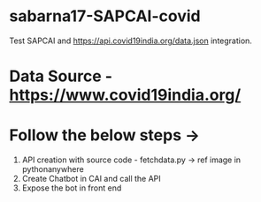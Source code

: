 # sabarna17-SAPCAI-covid
Test SAPCAI and https://api.covid19india.org/data.json integration.

# Data Source - https://www.covid19india.org/

# Follow the below steps ->
1. API creation with source code - fetchdata.py -> ref image in pythonanywhere
2. Create Chatbot in CAI and call the API
3. Expose the bot in front end

